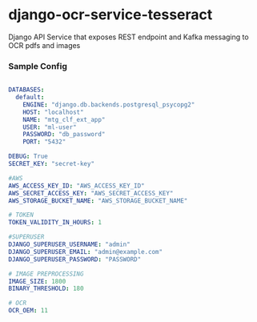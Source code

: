 # django-ocr-service-tesseract
Django API Service that exposes REST endpoint and Kafka messaging to OCR pdfs and images


### Sample Config
```yaml

DATABASES:
  default:
    ENGINE: "django.db.backends.postgresql_psycopg2"
    HOST: "localhost"
    NAME: "mtg_clf_ext_app"
    USER: "ml-user"
    PASSWORD: "db_password"
    PORT: "5432"

DEBUG: True
SECRET_KEY: "secret-key"

#AWS
AWS_ACCESS_KEY_ID: "AWS_ACCESS_KEY_ID"
AWS_SECRET_ACCESS_KEY: "AWS_SECRET_ACCESS_KEY"
AWS_STORAGE_BUCKET_NAME: "AWS_STORAGE_BUCKET_NAME"

# TOKEN
TOKEN_VALIDITY_IN_HOURS: 1

#SUPERUSER
DJANGO_SUPERUSER_USERNAME: "admin"
DJANGO_SUPERUSER_EMAIL: "admin@example.com"
DJANGO_SUPERUSER_PASSWORD: "PASSWORD"

# IMAGE PREPROCESSING
IMAGE_SIZE: 1800
BINARY_THRESHOLD: 180

# OCR
OCR_OEM: 11
```